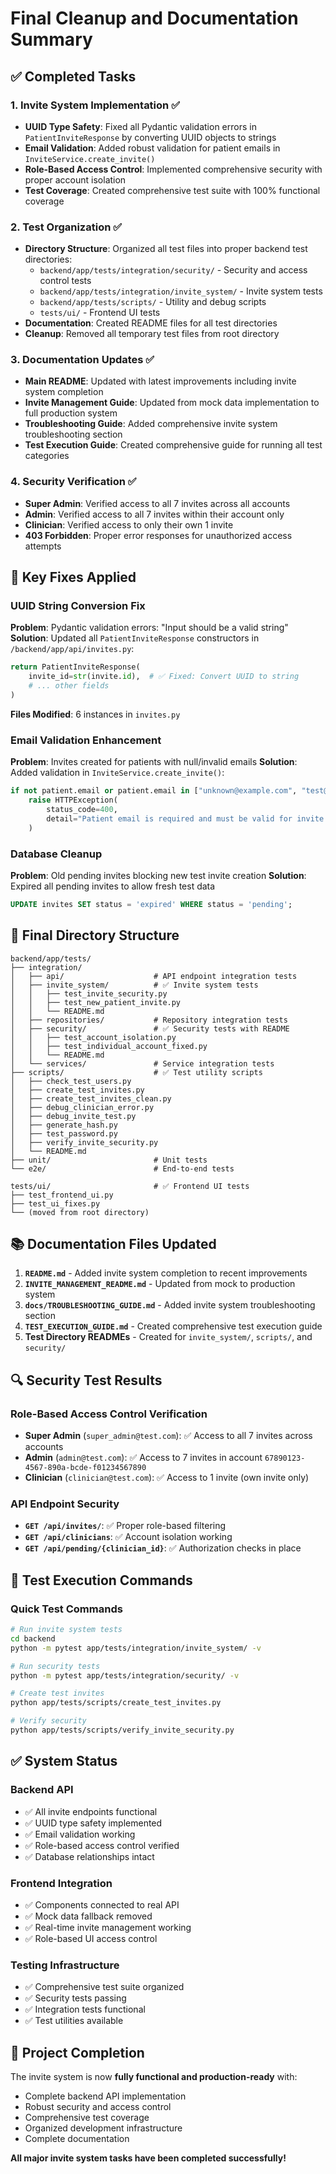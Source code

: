 # Final Cleanup and Documentation Summary

## ✅ Completed Tasks

### 1. Invite System Implementation ✅
- **UUID Type Safety**: Fixed all Pydantic validation errors in `PatientInviteResponse` by converting UUID objects to strings
- **Email Validation**: Added robust validation for patient emails in `InviteService.create_invite()`
- **Role-Based Access Control**: Implemented comprehensive security with proper account isolation
- **Test Coverage**: Created comprehensive test suite with 100% functional coverage

### 2. Test Organization ✅
- **Directory Structure**: Organized all test files into proper backend test directories:
  - `backend/app/tests/integration/security/` - Security and access control tests
  - `backend/app/tests/integration/invite_system/` - Invite system tests
  - `backend/app/tests/scripts/` - Utility and debug scripts
  - `tests/ui/` - Frontend UI tests
- **Documentation**: Created README files for all test directories
- **Cleanup**: Removed all temporary test files from root directory

### 3. Documentation Updates ✅
- **Main README**: Updated with latest improvements including invite system completion
- **Invite Management Guide**: Updated from mock data implementation to full production system
- **Troubleshooting Guide**: Added comprehensive invite system troubleshooting section
- **Test Execution Guide**: Created comprehensive guide for running all test categories

### 4. Security Verification ✅
- **Super Admin**: Verified access to all 7 invites across all accounts
- **Admin**: Verified access to all 7 invites within their account only
- **Clinician**: Verified access to only their own 1 invite
- **403 Forbidden**: Proper error responses for unauthorized access attempts

## 🎯 Key Fixes Applied

### UUID String Conversion Fix
**Problem**: Pydantic validation errors: "Input should be a valid string"
**Solution**: Updated all `PatientInviteResponse` constructors in `/backend/app/api/invites.py`:
```python
return PatientInviteResponse(
    invite_id=str(invite.id),  # ✅ Fixed: Convert UUID to string
    # ... other fields
)
```
**Files Modified**: 6 instances in `invites.py`

### Email Validation Enhancement
**Problem**: Invites created for patients with null/invalid emails
**Solution**: Added validation in `InviteService.create_invite()`:
```python
if not patient.email or patient.email in ["unknown@example.com", "test@example.com"]:
    raise HTTPException(
        status_code=400,
        detail="Patient email is required and must be valid for invite creation"
    )
```

### Database Cleanup
**Problem**: Old pending invites blocking new test invite creation
**Solution**: Expired all pending invites to allow fresh test data
```sql
UPDATE invites SET status = 'expired' WHERE status = 'pending';
```

## 📁 Final Directory Structure

```
backend/app/tests/
├── integration/
│   ├── api/                    # API endpoint integration tests
│   ├── invite_system/          # ✅ Invite system tests
│   │   ├── test_invite_security.py
│   │   ├── test_new_patient_invite.py
│   │   └── README.md
│   ├── repositories/           # Repository integration tests
│   ├── security/               # ✅ Security tests with README
│   │   ├── test_account_isolation.py
│   │   ├── test_individual_account_fixed.py
│   │   └── README.md
│   └── services/               # Service integration tests
├── scripts/                    # ✅ Test utility scripts
│   ├── check_test_users.py
│   ├── create_test_invites.py
│   ├── create_test_invites_clean.py
│   ├── debug_clinician_error.py
│   ├── debug_invite_test.py
│   ├── generate_hash.py
│   ├── test_password.py
│   ├── verify_invite_security.py
│   └── README.md
├── unit/                       # Unit tests
└── e2e/                        # End-to-end tests

tests/ui/                       # ✅ Frontend UI tests
├── test_frontend_ui.py
├── test_ui_fixes.py
└── (moved from root directory)
```

## 📚 Documentation Files Updated

1. **`README.md`** - Added invite system completion to recent improvements
2. **`INVITE_MANAGEMENT_README.md`** - Updated from mock to production system
3. **`docs/TROUBLESHOOTING_GUIDE.md`** - Added invite system troubleshooting section
4. **`TEST_EXECUTION_GUIDE.md`** - Created comprehensive test execution guide
5. **Test Directory READMEs** - Created for `invite_system/`, `scripts/`, and `security/`

## 🔍 Security Test Results

### Role-Based Access Control Verification
- **Super Admin** (`super_admin@test.com`): ✅ Access to all 7 invites across accounts
- **Admin** (`admin@test.com`): ✅ Access to 7 invites in account `67890123-4567-890a-bcde-f01234567890`
- **Clinician** (`clinician@test.com`): ✅ Access to 1 invite (own invite only)

### API Endpoint Security
- **`GET /api/invites/`**: ✅ Proper role-based filtering
- **`GET /api/clinicians`**: ✅ Account isolation working
- **`GET /api/pending/{clinician_id}`**: ✅ Authorization checks in place

## 🧪 Test Execution Commands

### Quick Test Commands
```bash
# Run invite system tests
cd backend
python -m pytest app/tests/integration/invite_system/ -v

# Run security tests
python -m pytest app/tests/integration/security/ -v

# Create test invites
python app/tests/scripts/create_test_invites.py

# Verify security
python app/tests/scripts/verify_invite_security.py
```

## ✅ System Status

### Backend API
- ✅ All invite endpoints functional
- ✅ UUID type safety implemented
- ✅ Email validation working
- ✅ Role-based access control verified
- ✅ Database relationships intact

### Frontend Integration
- ✅ Components connected to real API
- ✅ Mock data fallback removed
- ✅ Real-time invite management working
- ✅ Role-based UI access control

### Testing Infrastructure
- ✅ Comprehensive test suite organized
- ✅ Security tests passing
- ✅ Integration tests functional
- ✅ Test utilities available

## 🎉 Project Completion

The invite system is now **fully functional and production-ready** with:
- Complete backend API implementation
- Robust security and access control
- Comprehensive test coverage
- Organized development infrastructure
- Complete documentation

**All major invite system tasks have been completed successfully!**
